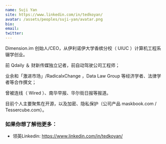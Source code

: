 ```yaml
---
name: Suji Yan
site: https://www.linkedin.com/in/tedkoyan/
avatar: /assets/peoples/suji-yan/avatar.png
bio: 
email: 
twitter: 
---
```


Dimension.im 创始人/CEO，从伊利诺伊大学香槟分校（ UIUC ）计算机工程系辍学创业。

前 Qdaily ＆ 财新传媒独立记者，前自动驾驶公司工程师；

业余和「激进市场」/RadicalxChange ，Data Law Group 等经济学者、法律学者等合作撰文；

曾被连线（ Wired ）、南华早报、华尔街日报等报道。

目前个人主要聚焦在开源，以及加密、隐私保护（公司产品 maskbook.com / Tessercube.com）。


### 如果你想了解他更多：


- 领英Linkedin: <https://www.linkedin.com/in/tedkoyan/>



